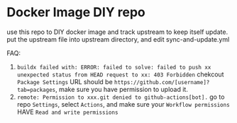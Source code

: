 # Docker Image DIY repo
use this repo to DIY docker image and track upstream to keep itself update.
put the upstream file into upstream directory, and edit sync-and-update.yml

FAQ:
1. `buildx failed with: ERROR: failed to solve: failed to push xx unexpected status from HEAD request to xx: 403 Forbidden`
  chekcout `Package Settings` URL should be `https://github.com/[username]?tab=packages`, make sure you have permission to upload it.
2. `remote: Permission to xxx.git denied to github-actions[bot].`
  go to repo `Settings`, select `Actions`, and make sure your `Workflow permissions` HAVE `Read and write permissions` 